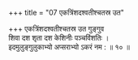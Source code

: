 +++
title = "07 एकत्रिंशदश्वतीश्चतस्र उत"

+++
एकत्रिंशदश्वतीश्चतस्र उत गुङ्गुव  
शिवा दश शृता दश केशिनीः पञ्चविंशतिः ।  
इदमुलुङ्गुलुकाभ्यो अप्सराभ्यो ऽकरं नम : ॥ १० ॥